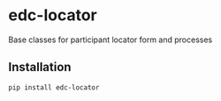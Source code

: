 
# edc-locator
Base classes for participant locator form and processes


Installation
------------

    pip install edc-locator
	